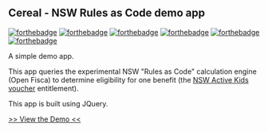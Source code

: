 ## Cereal - NSW Rules as Code demo app

[![forthebadge](https://forthebadge.com/images/badges/uses-html.svg)](https://digitalnsw.github.io/cereal/)
[![forthebadge](https://forthebadge.com/images/badges/made-with-javascript.svg)](https://digitalnsw.github.io/cereal/)
[![forthebadge](https://forthebadge.com/images/badges/made-with-crayons.svg)](https://digitalnsw.github.io/cereal/)
[![forthebadge](https://forthebadge.com/images/badges/built-by-hipsters.svg)](https://digitalnsw.github.io/cereal/)
[![forthebadge](https://forthebadge.com/images/badges/powered-by-electricity.svg)](https://digitalnsw.github.io/cereal/)
[![forthebadge](https://forthebadge.com/images/badges/check-it-out.svg)](https://digitalnsw.github.io/cereal/)

A simple demo app.

This app queries the experimental NSW "Rules as Code" calculation engine (Open Fisca) to determine eligibility for one benefit (the [NSW Active Kids voucher](https://sport.nsw.gov.au/sectordevelopment/activekids) entitlement).

This app is built using JQuery.

[>> View the Demo <<](https://digitalnsw.github.io/cereal/)
